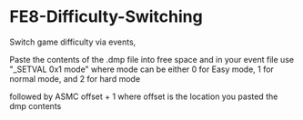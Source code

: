 # FE8-Difficulty-Switching

Switch game difficulty via events, 

Paste the contents of the .dmp file into free space and in your event file use
"_SETVAL 0x1 mode" where mode can be either
0 for Easy mode, 1 for normal mode, and 2 for hard mode

followed by ASMC offset + 1 where offset is the location you pasted the dmp contents
